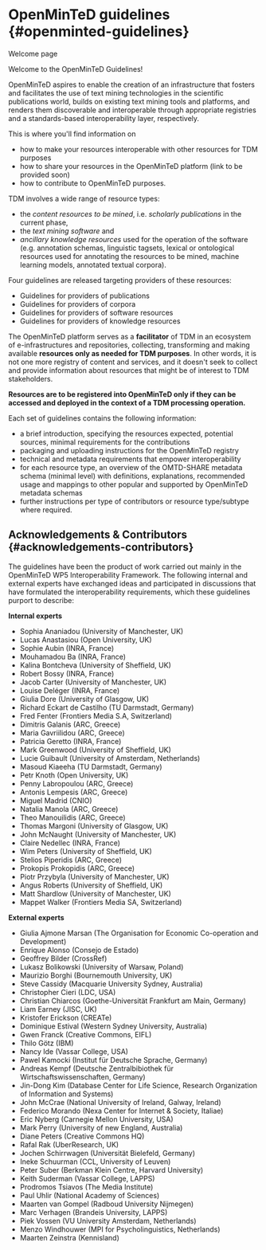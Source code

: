 # OpenMinTeD guidelines {#openminted-guidelines}

Welcome page

Welcome to the OpenMinTeD Guidelines!

OpenMinTeD aspires to enable the creation of an infrastructure that fosters and facilitates the use of text mining technologies in the scientific publications world, builds on existing text mining tools and platforms, and renders them discoverable and interoperable through appropriate registries and a standards-based interoperability layer, respectively.

This is where you&#039;ll find information on

*   how to make your resources interoperable with other resources for TDM purposes
*   how to share your resources in the OpenMinTeD platform (link to be provided soon)
*   how to contribute to OpenMinTeD purposes.

TDM involves a wide range of resource types:

*   the _content resources to be mined_, i.e. _scholarly publications_ in the current phase,
*   the _text mining software_ and
*   _ancillary knowledge resources_ used for the operation of the software (e.g. annotation schemas, linguistic tagsets, lexical or ontological resources used for annotating the resources to be mined, machine learning models, annotated textual corpora).

Four guidelines are released targeting providers of these resources:

*   Guidelines for providers of publications
*   Guidelines for providers of corpora
*   Guidelines for providers of software resources
*   Guidelines for providers of knowledge resources

The OpenMinTeD platform serves as a **facilitator** of TDM in an ecosystem of e-infrastructures and repositories, collecting, transforming and making available **resources only as needed for TDM purposes**. In other words, it is not one more registry of content and services, and it doesn&#039;t seek to collect and provide information about resources that might be of interest to TDM stakeholders.

**Resources are to be registered into OpenMinTeD only if they can be accessed and deployed in the context of a TDM processing operation.**

Each set of guidelines contains the following information:

*   a brief introduction, specifying the resources expected, potential sources, minimal requirements for the contributions
*   packaging and uploading instructions for the OpenMinTeD registry
*   technical and metadata requirements that empower interoperability
*   for each resource type, an overview of the OMTD-SHARE metadata schema (minimal level) with definitions, explanations, recommended usage and mappings to other popular and supported by OpenMinTeD metadata schemas
*   further instructions per type of contributors or resource type/subtype where required.

## Acknowledgements &amp; Contributors {#acknowledgements-contributors}

The guidelines have been the product of work carried out mainly in the OpenMinTeD WP5 Interoperability Framework. The following internal and external experts have exchanged ideas and participated in discussions that have formulated the interoperability requirements, which these guidelines purport to describe:

**Internal experts**

*   Sophia Ananiadou (University of Manchester, UK)
*   Lucas Anastasiou (Open University, UK)
*   Sophie Aubin (INRA, France)
*   Mouhamadou Ba (INRA, France)
*   Kalina Bontcheva (University of Sheffield, UK)
*   Robert Bossy (INRA, France)
*   ​Jacob Carter (University of Manchester, UK)
*   Louise Deléger (INRA, France)
*   Giulia Dore (University of Glasgow, UK)
*   Richard Eckart de Castilho (TU Darmstadt, Germany)
*   Fred Fenter (Frontiers Media S.A, Switzerland)
*   Dimitris Galanis (ARC, Greece)
*   ​Maria Gavriilidou (ARC, Greece)
*   Patricia Geretto (INRA, France)
*   Mark Greenwood (University of Sheffield, UK)
*   Lucie Guibault (University of Amsterdam, Netherlands)
*   ​Masoud Kiaeeha (TU Darmstadt, Germany)
*   Petr Knoth (Open University, UK)
*   Penny Labropoulou (ARC, Greece)
*   Antonis Lempesis (ARC, Greece)
*   Miguel Madrid (CNIO)
*   ​Natalia Manola (ARC, Greece)
*   Theo Manouilidis (ARC, Greece)
*   Thomas Margoni (University of Glasgow, UK)
*   John McNaught (University of Manchester, UK)
*   Claire Nedellec (INRA, France)
*   Wim Peters (University of Sheffield, UK)
*   Stelios Piperidis (ARC, Greece)
*   Prokopis Prokopidis (ARC, Greece)
*   ​Piotr Przybyla (University of Manchester, UK)
*   ​Angus Roberts (University of Sheffield, UK)
*   Matt Shardlow (University of Manchester, UK)
*   Mappet Walker (Frontiers Media SA, Switzerland)

**External experts**

*   Giulia Ajmone Marsan (The Organisation for Economic Co-operation and Development)
*   Enrique Alonso (Consejo de Estado)
*   Geoffrey Bilder (CrossRef)
*   Lukasz Bolikowski (University of Warsaw, Poland)
*   Maurizio Borghi (Bournemouth University, UK)
*   Steve Cassidy (Macquarie University Sydney, Australia)
*   Christopher Cieri (LDC, USA)
*   Christian Chiarcos (Goethe-Universität Frankfurt am Main, Germany)
*   Liam Earney (JISC, UK)
*   Kristofer Erickson (CREATe)
*   Dominique Estival (Western Sydney University, Australia)
*   Gwen Franck (Creative Commons, EIFL)
*   Thilo Götz (IBM)
*   Nancy Ide (Vassar College, USA)
*   Pawel Kamocki (Institut für Deutsche Sprache, Germany)
*   Andreas Kempf (Deutsche Zentralbibiothek für Wirtschaftswissenschaften, Germany)
*   Jin-Dong Kim (Database Center for Life Science, Research Organization of Information and Systems)
*   John McCrae (National University of Ireland, Galway, Ireland)
*   Federico Morando (Nexa Center for Internet &amp; Society, Italiae)
*   ​Eric Nyberg (Carnegie Mellon University, USA)
*   ​Mark Perry (University of new England, Australia)
*   Diane Peters (Creative Commons HQ)
*   Rafal Rak (UberResearch, UK)
*   Jochen Schirrwagen (Universität Bielefeld, Germany)
*   Ineke Schuurman (CCL, University of Leuven)
*   Peter Suber (Berkman Klein Centre, Harvard University)
*   Keith Suderman (Vassar College, LAPPS)
*   Prodromos Tsiavos (The Media Institute)
*   Paul Uhlir (National Academy of Sciences)
*   Maarten van Gompel (Radboud University Nijmegen)
*   Marc Verhagen (Brandeis University, LAPPS)
*   Piek Vossen (VU University Amsterdam, Netherlands)
*   Menzo Windhouwer (MPI for Psycholinguistics, Netherlands)
*   Maarten Zeinstra (Kennisland)